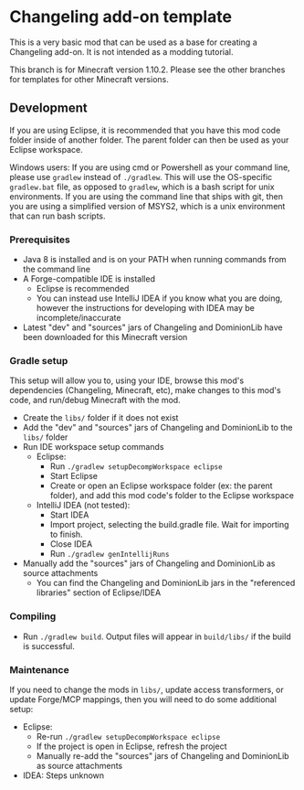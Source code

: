 # Changeling add-on template

This is a very basic mod that can be used as a base for creating a Changeling add-on. It is not intended as a modding tutorial.

This branch is for Minecraft version 1.10.2. Please see the other branches for templates for other Minecraft versions.

## Development

If you are using Eclipse, it is recommended that you have this mod code folder inside of another folder. The parent folder can then be used as your Eclipse workspace.

Windows users: If you are using cmd or Powershell as your command line, please use `gradlew` instead of `./gradlew`. This will use the OS-specific `gradlew.bat` file, as opposed to `gradlew`, which is a bash script for unix environments. If you are using the command line that ships with git, then you are using a simplified version of MSYS2, which is a unix environment that can run bash scripts.

### Prerequisites

- Java 8 is installed and is on your PATH when running commands from the command line
- A Forge-compatible IDE is installed
    - Eclipse is recommended
    - You can instead use IntelliJ IDEA if you know what you are doing, however the instructions for developing with IDEA may be incomplete/inaccurate
- Latest "dev" and "sources" jars of Changeling and DominionLib have been downloaded for this Minecraft version

### Gradle setup

This setup will allow you to, using your IDE, browse this mod's dependencies (Changeling, Minecraft, etc), make changes to this mod's code, and run/debug Minecraft with the mod.

- Create the `libs/` folder if it does not exist
- Add the "dev" and "sources" jars of Changeling and DominionLib to the `libs/` folder
- Run IDE workspace setup commands
    - Eclipse:
        - Run `./gradlew setupDecompWorkspace eclipse`
        - Start Eclipse
        - Create or open an Eclipse workspace folder (ex: the parent folder), and add this mod code's folder to the Eclipse workspace
    - IntelliJ IDEA (not tested):
        - Start IDEA
        - Import project, selecting the build.gradle file. Wait for importing to finish.
        - Close IDEA
        - Run `./gradlew genIntellijRuns`
- Manually add the "sources" jars of Changeling and DominionLib as source attachments
    - You can find the Changeling and DominionLib jars in the "referenced libraries" section of Eclipse/IDEA

### Compiling

- Run `./gradlew build`. Output files will appear in `build/libs/` if the build is successful.

### Maintenance

If you need to change the mods in `libs/`, update access transformers, or update Forge/MCP mappings, then you will need to do some additional setup:

- Eclipse:
    - Re-run `./gradlew setupDecompWorkspace eclipse`
    - If the project is open in Eclipse, refresh the project
    - Manually re-add the "sources" jars of Changeling and DominionLib as source attachments
- IDEA: Steps unknown
